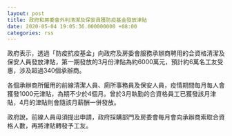 ```yaml
---
layout: post
title: 政府和房委會外判清潔及保安員獲防疫基金發放津貼
date: 2020-05-04 19:05:36.000000000 +08:00
categories: rss
---
```


政府表示，透過「防疫抗疫基金」向政府及房委會服務承辦商聘用的合資格清潔及保安人員發放津貼，第一期發放的3月份津貼為約6000萬元，預計約6萬名工友受惠，涉及超過340個承辦商。

各個承辦商所僱用的前線清潔人員、廁所事務員及保安人員，疫情期間每月每人會獲發1000元津貼，為期不少於4個月。曾於3月執勤的合資格員工已獲發該月津貼，4月的津貼則會隨該月薪酬一併發放。

政府說，前線人員毋須提出申請，政府採購部門及房委會每月會向承辦商索取合資格人數，再將津貼轉發予工友。
